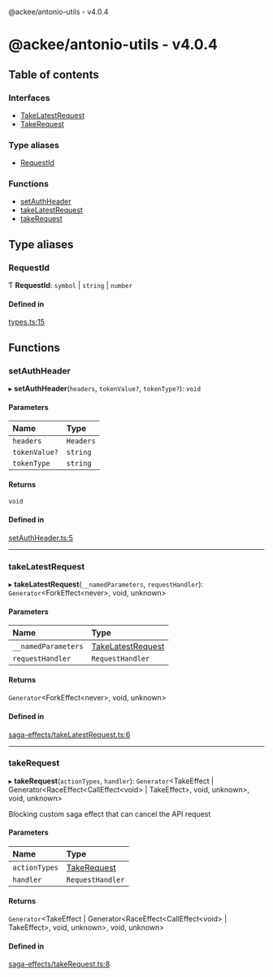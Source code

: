 @ackee/antonio-utils - v4.0.4

# @ackee/antonio-utils - v4.0.4

## Table of contents

### Interfaces

-   [TakeLatestRequest](interfaces/takelatestrequest.md)
-   [TakeRequest](interfaces/takerequest.md)

### Type aliases

-   [RequestId](README.md#requestid)

### Functions

-   [setAuthHeader](README.md#setauthheader)
-   [takeLatestRequest](README.md#takelatestrequest)
-   [takeRequest](README.md#takerequest)

## Type aliases

### RequestId

Ƭ **RequestId**: `symbol` \| `string` \| `number`

#### Defined in

[types.ts:15](https://github.com/AckeeCZ/antonio/blob/326f728/packages/@ackee/antonio-utils/src/types.ts#L15)

## Functions

### setAuthHeader

▸ **setAuthHeader**(`headers`, `tokenValue?`, `tokenType?`): `void`

#### Parameters

| Name          | Type      |
| :------------ | :-------- |
| `headers`     | `Headers` |
| `tokenValue?` | `string`  |
| `tokenType`   | `string`  |

#### Returns

`void`

#### Defined in

[setAuthHeader.ts:5](https://github.com/AckeeCZ/antonio/blob/326f728/packages/@ackee/antonio-utils/src/setAuthHeader.ts#L5)

---

### takeLatestRequest

▸ **takeLatestRequest**(`__namedParameters`, `requestHandler`): `Generator`<ForkEffect<never\>, void, unknown\>

#### Parameters

| Name                | Type                                                 |
| :------------------ | :--------------------------------------------------- |
| `__namedParameters` | [TakeLatestRequest](interfaces/takelatestrequest.md) |
| `requestHandler`    | `RequestHandler`                                     |

#### Returns

`Generator`<ForkEffect<never\>, void, unknown\>

#### Defined in

[saga-effects/takeLatestRequest.ts:6](https://github.com/AckeeCZ/antonio/blob/326f728/packages/@ackee/antonio-utils/src/saga-effects/takeLatestRequest.ts#L6)

---

### takeRequest

▸ **takeRequest**(`actionTypes`, `handler`): `Generator`<TakeEffect \| Generator<RaceEffect<CallEffect<void\> \| TakeEffect\>, void, unknown\>, void, unknown\>

Blocking custom saga effect that can cancel the API request

#### Parameters

| Name          | Type                                     |
| :------------ | :--------------------------------------- |
| `actionTypes` | [TakeRequest](interfaces/takerequest.md) |
| `handler`     | `RequestHandler`                         |

#### Returns

`Generator`<TakeEffect \| Generator<RaceEffect<CallEffect<void\> \| TakeEffect\>, void, unknown\>, void, unknown\>

#### Defined in

[saga-effects/takeRequest.ts:8](https://github.com/AckeeCZ/antonio/blob/326f728/packages/@ackee/antonio-utils/src/saga-effects/takeRequest.ts#L8)
